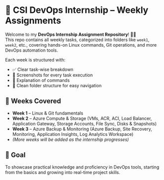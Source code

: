 # 🚀 CSI DevOps Internship – Weekly Assignments

Welcome to my **DevOps Internship Assignment Repository**! 👨‍💻  
This repo contains all weekly tasks, categorized into folders like `week1`, `week2`, etc., covering hands-on Linux commands, Git operations, and more DevOps automation tools.

Each week is structured with:
- ✅ Clear task-wise breakdown
- 📸 Screenshots for every task execution
- 🧾 Explanation of commands
- 📂 Clean folder structure for easy navigation

## 📌 Weeks Covered

- **Week 1** – Linux & Git fundamentals
- **Week 2** – Azure Compute & Storage (VMs, ACR, ACI, Load Balancer, Application Gateway, Storage Accounts, File Sync, Disks & Snapshots)
- **Week 3** – Azure Backup & Monitoring (Azure Backup, Site Recovery, Monitoring, Application Insights, Log Analytics Workspace)
- *(More weeks will be added as the internship progresses)*


## 🧠 Goal

To showcase practical knowledge and proficiency in DevOps tools, starting from the basics and growing into real-time project skills.
